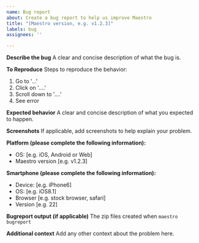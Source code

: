 ```yaml
---
name: Bug report
about: Create a bug report to help us improve Maestro
title: "[Maestro version, e.g. v1.2.3]"
labels: bug
assignees: ''

---
```


**Describe the bug**
A clear and concise description of what the bug is.

**To Reproduce**
Steps to reproduce the behavior:
1. Go to '...'
2. Click on '....'
3. Scroll down to '....'
4. See error

**Expected behavior**
A clear and concise description of what you expected to happen.

**Screenshots**
If applicable, add screenshots to help explain your problem.

**Platform (please complete the following information):**
 - OS: [e.g. iOS, Android or Web]
 - Maestro version [e.g. v1.2.3]

**Smartphone (please complete the following information):**
 - Device: [e.g. iPhone6]
 - OS: [e.g. iOS8.1]
 - Browser [e.g. stock browser, safari]
 - Version [e.g. 22]

**Bugreport output (if applicable)**
The zip files created when `maestro bugreport`

**Additional context**
Add any other context about the problem here.
